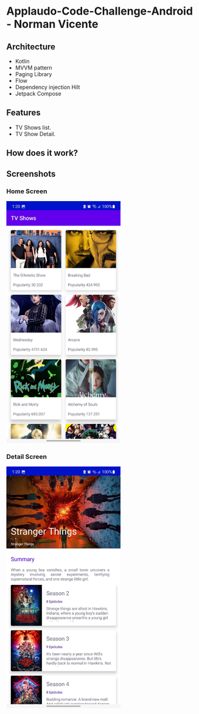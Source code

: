 # Applaudo-Code-Challenge-Android - Norman Vicente

## Architecture
- Kotlin
- MVVM pattern
- Paging Library
- Flow
- Dependency injection Hilt 
- Jetpack Compose


## Features
- TV Shows list.
- TV Show Detail.

## How does it work?
## Screenshots

### Home Screen

<img width="300" src="https://github.com/normanaspx/Applaudo-Code-Challenge-Android/blob/master/imgs/home.jpeg?raw=true" alt="Home"/>

### Detail Screen

<img width="300" src="https://github.com/normanaspx/Applaudo-Code-Challenge-Android/blob/master/imgs/detail.jpeg?raw=true" alt="Home"/>
